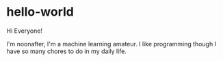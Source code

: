 # hello-world

Hi Everyone!

I'm noonafter, I'm a machine learning amateur.
I like programming though I have so many chores to do in my daily life.
